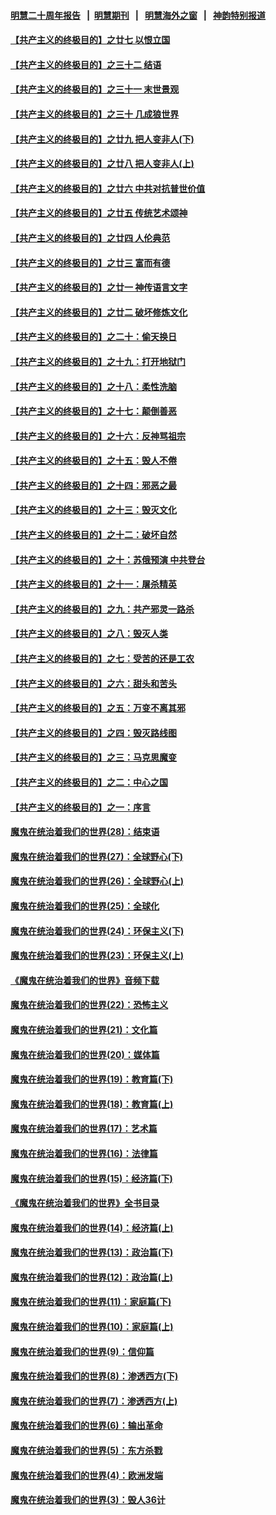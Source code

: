 #### [明慧二十周年报告](https://github.com/gfw-breaker/mh-reports/blob/master/README.md?t=07130035) &nbsp;&nbsp;|&nbsp;&nbsp;[明慧期刊](https://github.com/gfw-breaker/mh-qikan) &nbsp;&nbsp;|&nbsp;&nbsp; [明慧海外之窗](https://github.com/gfw-breaker/mh-news/blob/master/README.md?t=07130035) &nbsp;&nbsp;|&nbsp;&nbsp; [神韵特别报道](https://github.com/gfw-breaker/mh-news/blob/master/shenyun.md?t=07130035) 

#### [【共产主义的终极目的】之廿七 以恨立国](../pages/nsc422/n11336944.md?t=07130035) 

#### [【共产主义的终极目的】之三十二 结语](../pages/nsc422/n11360535.md?t=07130035) 

#### [【共产主义的终极目的】之三十一 末世景观](../pages/nsc422/n11351129.md?t=07130035) 

#### [【共产主义的终极目的】之三十 几成狼世界](../pages/nsc422/n11348280.md?t=07130035) 

#### [【共产主义的终极目的】之廿九 把人变非人(下)](../pages/nsc422/n11344140.md?t=07130035) 

#### [【共产主义的终极目的】之廿八 把人变非人(上)](../pages/nsc422/n11340492.md?t=07130035) 

#### [【共产主义的终极目的】之廿六 中共对抗普世价值](../pages/nsc422/n11324785.md?t=07130035) 

#### [【共产主义的终极目的】之廿五 传统艺术颂神](../pages/nsc422/n11296396.md?t=07130035) 

#### [【共产主义的终极目的】之廿四 人伦典范](../pages/nsc422/n11296397.md?t=07130035) 

#### [【共产主义的终极目的】之廿三 富而有德](../pages/nsc422/n11283598.md?t=07130035) 

#### [【共产主义的终极目的】之廿一 神传语言文字](../pages/nsc422/n11263265.md?t=07130035) 

#### [【共产主义的终极目的】之廿二 破坏修炼文化](../pages/nsc422/n11245728.md?t=07130035) 

#### [【共产主义的终极目的】之二十：偷天换日](../pages/nsc422/n11238846.md?t=07130035) 

#### [【共产主义的终极目的】之十九：打开地狱门](../pages/nsc422/n11206376.md?t=07130035) 

#### [【共产主义的终极目的】之十八：柔性洗脑](../pages/nsc422/n11199994.md?t=07130035) 

#### [【共产主义的终极目的】之十七：颠倒善恶](../pages/nsc422/n11179782.md?t=07130035) 

#### [【共产主义的终极目的】之十六：反神骂祖宗](../pages/nsc422/n11166798.md?t=07130035) 

#### [【共产主义的终极目的】之十五：毁人不倦](../pages/nsc422/n11166792.md?t=07130035) 

#### [【共产主义的终极目的】之十四：邪恶之最](../pages/nsc422/n11150249.md?t=07130035) 

#### [【共产主义的终极目的】之十三：毁灭文化](../pages/nsc422/n11135227.md?t=07130035) 

#### [【共产主义的终极目的】之十二：破坏自然](../pages/nsc422/n11135214.md?t=07130035) 

#### [【共产主义的终极目的】之十：苏俄预演 中共登台](../pages/nsc422/n11118424.md?t=07130035) 

#### [【共产主义的终极目的】之十一：屠杀精英](../pages/nsc422/n11118442.md?t=07130035) 

#### [【共产主义的终极目的】之九：共产邪灵一路杀](../pages/nsc422/n11114139.md?t=07130035) 

#### [【共产主义的终极目的】之八：毁灭人类](../pages/nsc422/n11108503.md?t=07130035) 

#### [【共产主义的终极目的】之七：受苦的还是工农](../pages/nsc422/n11101809.md?t=07130035) 

#### [【共产主义的终极目的】之六：甜头和苦头](../pages/nsc422/n11096971.md?t=07130035) 

#### [【共产主义的终极目的】之五：万变不离其邪](../pages/nsc422/n11091285.md?t=07130035) 

#### [【共产主义的终极目的】之四：毁灭路线图](../pages/nsc422/n11086284.md?t=07130035) 

#### [【共产主义的终极目的】之三：马克思魔变](../pages/nsc422/n11061941.md?t=07130035) 

#### [【共产主义的终极目的】之二：中心之国](../pages/nsc422/n11047728.md?t=07130035) 

#### [【共产主义的终极目的】之一：序言](../pages/nsc422/n11086077.md?t=07130035) 

#### [魔鬼在统治着我们的世界(28)：结束语](../pages/nsc422/n10936246.md?t=07130035) 

#### [魔鬼在统治着我们的世界(27)：全球野心(下)](../pages/nsc422/n10928319.md?t=07130035) 

#### [魔鬼在统治着我们的世界(26)：全球野心(上)](../pages/nsc422/n10900318.md?t=07130035) 

#### [魔鬼在统治着我们的世界(25)：全球化](../pages/nsc422/n10788205.md?t=07130035) 

#### [魔鬼在统治着我们的世界(24)：环保主义(下)](../pages/nsc422/n10695307.md?t=07130035) 

#### [魔鬼在统治着我们的世界(23)：环保主义(上)](../pages/nsc422/n10688613.md?t=07130035) 

#### [《魔鬼在统治着我们的世界》音频下载](../pages/nsc422/n10635553.md?t=07130035) 

#### [魔鬼在统治着我们的世界(22)：恐怖主义](../pages/nsc422/n10614727.md?t=07130035) 

#### [魔鬼在统治着我们的世界(21)：文化篇](../pages/nsc422/n10597706.md?t=07130035) 

#### [魔鬼在统治着我们的世界(20)：媒体篇](../pages/nsc422/n10586579.md?t=07130035) 

#### [魔鬼在统治着我们的世界(19)：教育篇(下)](../pages/nsc422/n10564808.md?t=07130035) 

#### [魔鬼在统治着我们的世界(18)：教育篇(上)](../pages/nsc422/n10526970.md?t=07130035) 

#### [魔鬼在统治着我们的世界(17)：艺术篇](../pages/nsc422/n10499093.md?t=07130035) 

#### [魔鬼在统治着我们的世界(16)：法律篇](../pages/nsc422/n10485969.md?t=07130035) 

#### [魔鬼在统治着我们的世界(15)：经济篇(下)](../pages/nsc422/n10469975.md?t=07130035) 

#### [《魔鬼在统治着我们的世界》全书目录](../pages/nsc422/n10464261.md?t=07130035) 

#### [魔鬼在统治着我们的世界(14)：经济篇(上)](../pages/nsc422/n10457370.md?t=07130035) 

#### [魔鬼在统治着我们的世界(13)：政治篇(下)](../pages/nsc422/n10448270.md?t=07130035) 

#### [魔鬼在统治着我们的世界(12)：政治篇(上)](../pages/nsc422/n10444576.md?t=07130035) 

#### [魔鬼在统治着我们的世界(11)：家庭篇(下)](../pages/nsc422/n10440961.md?t=07130035) 

#### [魔鬼在统治着我们的世界(10)：家庭篇(上)](../pages/nsc422/n10435448.md?t=07130035) 

#### [魔鬼在统治着我们的世界(9)：信仰篇](../pages/nsc422/n10432159.md?t=07130035) 

#### [魔鬼在统治着我们的世界(8)：渗透西方(下)](../pages/nsc422/n10429603.md?t=07130035) 

#### [魔鬼在统治着我们的世界(7)：渗透西方(上)](../pages/nsc422/n10426013.md?t=07130035) 

#### [魔鬼在统治着我们的世界(6)：输出革命](../pages/nsc422/n10421536.md?t=07130035) 

#### [魔鬼在统治着我们的世界(5)：东方杀戮](../pages/nsc422/n10417707.md?t=07130035) 

#### [魔鬼在统治着我们的世界(4)：欧洲发端](../pages/nsc422/n10414890.md?t=07130035) 

#### [魔鬼在统治着我们的世界(3)：毁人36计](../pages/nsc422/n10411583.md?t=07130035) 

